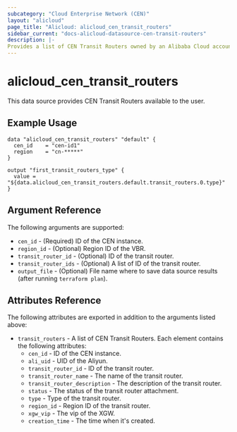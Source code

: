 ```yaml
---
subcategory: "Cloud Enterprise Network (CEN)"
layout: "alicloud"
page_title: "Alicloud: alicloud_cen_transit_routers"
sidebar_current: "docs-alicloud-datasource-cen-transit-routers"
description: |-
Provides a list of CEN Transit Routers owned by an Alibaba Cloud account.
---
```


# alicloud\_cen\_transit\_routers

This data source provides CEN Transit Routers available to the user.

## Example Usage

```
data "alicloud_cen_transit_routers" "default" {
  cen_id    = "cen-id1"
  region    = "cn-*****"
}

output "first_transit_routers_type" {
  value = "${data.alicloud_cen_transit_routers.default.transit_routers.0.type}"
}
```

## Argument Reference

The following arguments are supported:

* `cen_id` - (Required) ID of the CEN instance.
* `region_id` - (Optional) Region ID of the VBR.
* `transit_router_id` - (Optional) ID of the transit router.
* `transit_router_ids` - (Optional) A list of ID of the transit router.
* `output_file` - (Optional) File name where to save data source results (after running `terraform plan`).

## Attributes Reference

The following attributes are exported in addition to the arguments listed above:

* `transit_routers` - A list of CEN Transit Routers. Each element contains the following attributes:
    * `cen_id` - ID of the CEN instance.
    * `ali_uid` - UID of the Aliyun.
    * `transit_router_id` - ID of the transit router.
    * `transit_router_name` - The name of the transit router.
    * `transit_router_description` - The description of the transit router.
    * `status` - The status of the transit router attachment.
    * `type` - Type of the transit router.
    * `region_id` - Region ID of the transit router.
    * `xgw_vip` - The vip of the XGW.
    * `creation_time` - The time when it's created.
